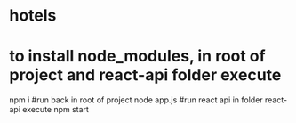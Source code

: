 # hotels
# to install node_modules, in root of project and react-api folder execute
npm i 
#run back in root of project
node app.js
#run react api in folder react-api execute
npm start
